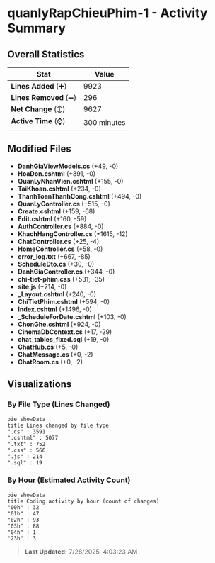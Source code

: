# quanlyRapChieuPhim-1 - Activity Summary 

## Overall Statistics

| Stat                   | Value                                                             |
| ---------------------- | ----------------------------------------------------------------- |
| **Lines Added** (➕)   | 9923                                          |
| **Lines Removed** (➖) | 296                                        |
| **Net Change** (↕)    | 9627                |
| **Active Time** (⌚)   | 300 minutes |


## Modified Files
- **DanhGiaViewModels.cs** (+49, -0)
- **HoaDon.cshtml** (+391, -0)
- **QuanLyNhanVien.cshtml** (+155, -0)
- **TaiKhoan.cshtml** (+234, -0)
- **ThanhToanThanhCong.cshtml** (+494, -0)
- **QuanLyController.cs** (+515, -0)
- **Create.cshtml** (+159, -68)
- **Edit.cshtml** (+160, -59)
- **AuthController.cs** (+884, -0)
- **KhachHangController.cs** (+1615, -12)
- **ChatController.cs** (+25, -4)
- **HomeController.cs** (+58, -0)
- **error_log.txt** (+667, -85)
- **ScheduleDto.cs** (+30, -0)
- **DanhGiaController.cs** (+344, -0)
- **chi-tiet-phim.css** (+531, -35)
- **site.js** (+214, -0)
- **_Layout.cshtml** (+240, -0)
- **ChiTietPhim.cshtml** (+594, -0)
- **Index.cshtml** (+1496, -0)
- **_ScheduleForDate.cshtml** (+103, -0)
- **ChonGhe.cshtml** (+924, -0)
- **CinemaDbContext.cs** (+17, -29)
- **chat_tables_fixed.sql** (+19, -0)
- **ChatHub.cs** (+5, -0)
- **ChatMessage.cs** (+0, -2)
- **ChatRoom.cs** (+0, -2)

## Visualizations

### By File Type (Lines Changed)

```mermaid
pie showData
title Lines changed by file type
".cs" : 3591
".cshtml" : 5077
".txt" : 752
".css" : 566
".js" : 214
".sql" : 19
```

### By Hour (Estimated Activity Count)

```mermaid
pie showData
title Coding activity by hour (count of changes)
"00h" : 32
"01h" : 47
"02h" : 93
"03h" : 88
"04h" : 1
"23h" : 3
```


> **Last Updated:** 7/28/2025, 4:03:23 AM